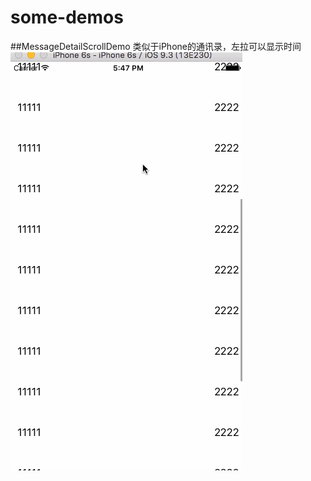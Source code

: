 # some-demos

##MessageDetailScrollDemo
类似于iPhone的通讯录，左拉可以显示时间
![效果图](/MessageDetailScrollDemo/MessageDetailScrollDemo.gif)
